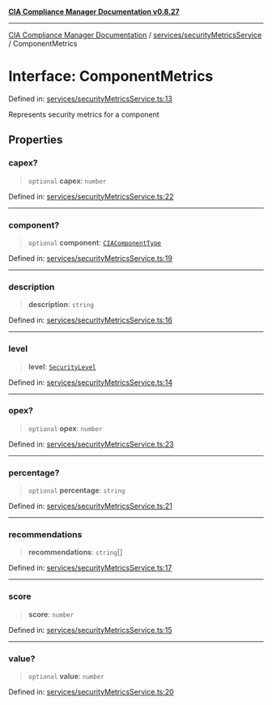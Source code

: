 [**CIA Compliance Manager Documentation v0.8.27**](../../../README.md)

***

[CIA Compliance Manager Documentation](../../../modules.md) / [services/securityMetricsService](../README.md) / ComponentMetrics

# Interface: ComponentMetrics

Defined in: [services/securityMetricsService.ts:13](https://github.com/Hack23/cia-compliance-manager/blob/26bb73ca86d23be8656cdd29d12202323a449310/src/services/securityMetricsService.ts#L13)

Represents security metrics for a component

## Properties

### capex?

> `optional` **capex**: `number`

Defined in: [services/securityMetricsService.ts:22](https://github.com/Hack23/cia-compliance-manager/blob/26bb73ca86d23be8656cdd29d12202323a449310/src/services/securityMetricsService.ts#L22)

***

### component?

> `optional` **component**: [`CIAComponentType`](../../../types/type-aliases/CIAComponentType.md)

Defined in: [services/securityMetricsService.ts:19](https://github.com/Hack23/cia-compliance-manager/blob/26bb73ca86d23be8656cdd29d12202323a449310/src/services/securityMetricsService.ts#L19)

***

### description

> **description**: `string`

Defined in: [services/securityMetricsService.ts:16](https://github.com/Hack23/cia-compliance-manager/blob/26bb73ca86d23be8656cdd29d12202323a449310/src/services/securityMetricsService.ts#L16)

***

### level

> **level**: [`SecurityLevel`](../../../types/cia/type-aliases/SecurityLevel.md)

Defined in: [services/securityMetricsService.ts:14](https://github.com/Hack23/cia-compliance-manager/blob/26bb73ca86d23be8656cdd29d12202323a449310/src/services/securityMetricsService.ts#L14)

***

### opex?

> `optional` **opex**: `number`

Defined in: [services/securityMetricsService.ts:23](https://github.com/Hack23/cia-compliance-manager/blob/26bb73ca86d23be8656cdd29d12202323a449310/src/services/securityMetricsService.ts#L23)

***

### percentage?

> `optional` **percentage**: `string`

Defined in: [services/securityMetricsService.ts:21](https://github.com/Hack23/cia-compliance-manager/blob/26bb73ca86d23be8656cdd29d12202323a449310/src/services/securityMetricsService.ts#L21)

***

### recommendations

> **recommendations**: `string`[]

Defined in: [services/securityMetricsService.ts:17](https://github.com/Hack23/cia-compliance-manager/blob/26bb73ca86d23be8656cdd29d12202323a449310/src/services/securityMetricsService.ts#L17)

***

### score

> **score**: `number`

Defined in: [services/securityMetricsService.ts:15](https://github.com/Hack23/cia-compliance-manager/blob/26bb73ca86d23be8656cdd29d12202323a449310/src/services/securityMetricsService.ts#L15)

***

### value?

> `optional` **value**: `number`

Defined in: [services/securityMetricsService.ts:20](https://github.com/Hack23/cia-compliance-manager/blob/26bb73ca86d23be8656cdd29d12202323a449310/src/services/securityMetricsService.ts#L20)
